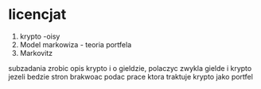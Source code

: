 # licencjat
1. krypto -oisy
2. Model markowiza - teoria portfela
3. Markovitz

subzadania
zrobic opis krypto i o gieldzie, polaczyc zwykla gielde i krypto jezeli bedzie stron brakwoac
podac prace ktora traktuje krypto jako portfel
